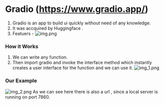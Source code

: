 # Gradio (https://www.gradio.app/)

1. Gradio is an app to build ui quickly without need of any knowledge.
2. It was accquired by Huggingface .
3. Featuers -
![img.png](img.png)

### How it Works
1. We can write any function.
2. Then import gradio and invoke the interface method which instantly creates a user interface for the function and we can use it.
![img_1.png](img_1.png)


### Our Example
![img_2.png](img_2.png)
As we can see here there is also a url , since a local server is running on port 7860.
